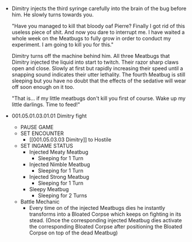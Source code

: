 - Dimitry injects the third syringe carefully into the brain of the bug before him. He slowly turns towards you.
  
  "Have you managed to kill that bloody oaf Pierre? Finally I got rid of this useless piece of shit. And now you dare to interrupt me. I have waited a whole week on the Meatbugs to fully grow in order to conduct my experiment. I am going to kill you for this."
  
  Dimitry turns off the machine behind him. All three Meatbugs that Dimitry injected the liquid into start to twitch. Their razor sharp claws open and close. Slowly at first but rapidly increasing their speed until a snapping sound indicates their utter lethality. The fourth Meatbug is still sleeping but you have no doubt that the effects of the sedative will wear off soon enough on it too.
  
  "That is... if my little meatbugs don't kill you first of course. Wake up my little darlings. Time to feed!"
- 001.05.01.03.01.01 Dimitry fight
	- PAUSE GAME
	- SET ENCOUNTER
		- [[001.05.03.03 Dimitry]] to Hostile
	- SET INGAME STATUS
		- Injected Meaty Meatbug
			- Sleeping for 1 Turn
		- Injected Nimble Meatbug
			- Sleeping for 1 Turn
		- Injected Strong Meatbug
			- Sleeping for 1 Turn
		- Sleepy Meatbug
			- Sleeping for 2 Turns
	- Battle Mechanic
		- Every time on of the injected Meatbugs dies he instantly transforms into a Bloated Corpse which keeps on fighting in its stead. (Once the corresponding injected Meatbug dies activate the corresponding Bloated Corpse after positioning the Bloated Corpse on top of the dead Meatbug)